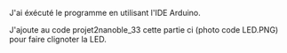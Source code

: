 J'ai éxécuté le programme en utilisant l'IDE Arduino.

J'ajoute au code projet2nanoble_33 cette partie ci (photo code LED.PNG) pour faire clignoter la LED. 

